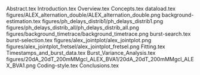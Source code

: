 Abstract.tex
Introduction.tex
Overview.tex
Concepts.tex
dataload.tex
figures/ALEX_alternation_double/ALEX_alternation_double.png
background-estimation.tex
figures/ph_delays_distrib1/ph_delays_distrib1.png
figures/ph_delays_distrib_all/ph_delays_distrib_all.png
figures/background_timetrace/background_timetrace.png
burst-search.tex
burst-selection.tex
figures/alex_jointplot/alex_jointplot.png
figures/alex_jointplot_fretsel/alex_jointplot_fretsel.png
Fitting.tex
Timestamps_and_burst_data.tex
Burst_Variance_Analysis.tex
figures/20dA_20dT_200mMMgcl_ALEX_BVA1/20dA_20dT_200mMMgcl_ALEX_BVA1.png
Coding-style.tex
Conclusions.tex

